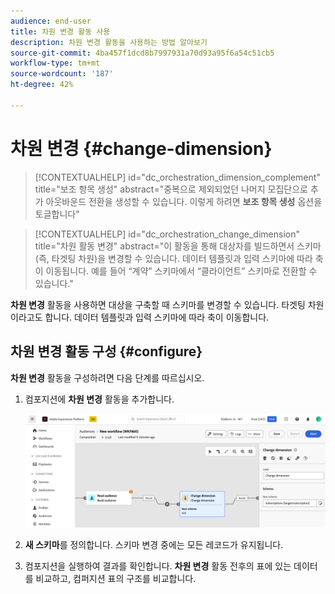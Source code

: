 ```yaml
---
audience: end-user
title: 차원 변경 활동 사용
description: 차원 변경 활동을 사용하는 방법 알아보기
source-git-commit: 4ba457f1dcd8b7997931a70d93a95f6a54c51cb5
workflow-type: tm+mt
source-wordcount: '187'
ht-degree: 42%

---
```



# 차원 변경 {#change-dimension}

>[!CONTEXTUALHELP]
>id="dc_orchestration_dimension_complement"
>title="보조 항목 생성"
>abstract="중복으로 제외되었던 나머지 모집단으로 추가 아웃바운드 전환을 생성할 수 있습니다. 이렇게 하려면 **보조 항목 생성** 옵션을 토글합니다"

>[!CONTEXTUALHELP]
>id="dc_orchestration_change_dimension"
>title="차원 활동 변경"
>abstract="이 활동을 통해 대상자를 빌드하면서 스키마(즉, 타겟팅 차원)을 변경할 수 있습니다. 데이터 템플릿과 입력 스키마에 따라 축이 이동됩니다. 예를 들어 “계약” 스키마에서 “클라이언트” 스키마로 전환할 수 있습니다."

**차원 변경** 활동을 사용하면 대상을 구축할 때 스키마를 변경할 수 있습니다. 타겟팅 차원이라고도 합니다. 데이터 템플릿과 입력 스키마에 따라 축이 이동합니다.

## 차원 변경 활동 구성 {#configure}

**차원 변경** 활동을 구성하려면 다음 단계를 따르십시오.

1. 컴포지션에 **차원 변경** 활동을 추가합니다.

   ![](../assets/change-dimension.png)

1. **새 스키마**&#x200B;를 정의합니다. 스키마 변경 중에는 모든 레코드가 유지됩니다.

1. 컴포지션을 실행하여 결과를 확인합니다. **차원 변경** 활동 전후의 표에 있는 데이터를 비교하고, 컴퍼지션 표의 구조를 비교합니다.

<!--
## Example {#example}

In this example, we want to send an SMS delivery to all the profiles who have made a purchase. To do this, we first use a **[!UICONTROL Build audience]** activity linked to a custom "Purchase" targeting dimension to target all purchases that occurred.

We then use a **[!UICONTROL Change dimension]** activity to switch the workflow targeting dimension to "Recipients". This allows us to be able to target the recipients who match the query.
-->



<!-- on parle de dimension, mais dans UI "schema", va rester comme ça ?-->